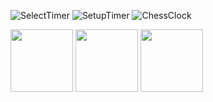 ![SelectTimer](https://github.com/Resonance001/sicilian_chess_recognition/assets/60764656/2de24c6b-66e8-413b-82e0-3d5954f8fd01)
![SetupTimer](https://github.com/Resonance001/sicilian_chess_recognition/assets/60764656/4fd6de2a-001b-4de7-98be-ed07867ab89a)
![ChessClock](https://github.com/Resonance001/sicilian_chess_recognition/assets/60764656/f1b3cbfc-17dd-4325-ae37-d4d4d4a16496)

<p float="left">
  <img src="/assets/60764656/f1b3cbfc-17dd-4325-ae37-d4d4d4a16496" width="100" />
  <img src="/assets/60764656/2de24c6b-66e8-413b-82e0-3d5954f8fd01" width="100" /> 
  <img src="/assets/60764656/4fd6de2a-001b-4de7-98be-ed07867ab89a" width="100" />
</p>
